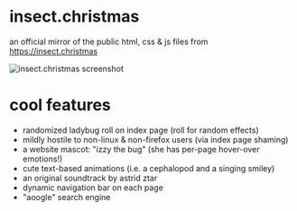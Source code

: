 # insect.christmas

an official mirror of the public html, css & js files from https://insect.christmas

![insect.christmas screenshot](https://insect.christmas/images/github/icScreenie.png)

# cool features
- randomized ladybug roll on index page (roll for random effects)
- mildly hostile to non-linux & non-firefox users (via index page shaming)
- a website mascot: "izzy the bug" (she has per-page hover-over emotions!)
- cute text-based animations (i.e. a cephalopod and a singing smiley)
- an original soundtrack by astrid ztar
- dynamic navigation bar on each page
- "aoogle" search engine
